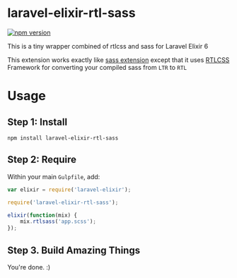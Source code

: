# laravel-elixir-rtl-sass
[![npm version](https://badge.fury.io/js/laravel-elixir-rtl-sass.svg)](https://badge.fury.io/js/laravel-elixir-rtl-sass)

This is a tiny wrapper combined of rtlcss and sass for Laravel Elixir 6

This extension works exactly like [sass extension](https://laravel.com/docs/5.3/elixir#sass) except that it uses [RTLCSS](http://rtlcss.com/) Framework for converting your compiled sass from `LTR` to `RTL`

# Usage

## Step 1: Install

```
npm install laravel-elixir-rtl-sass
```

## Step 2: Require

Within your main `Gulpfile`, add:

```js
var elixir = require('laravel-elixir');

require('laravel-elixir-rtl-sass');

elixir(function(mix) {
    mix.rtlsass('app.scss');
});
```

## Step 3. Build Amazing Things

You're done. :)
